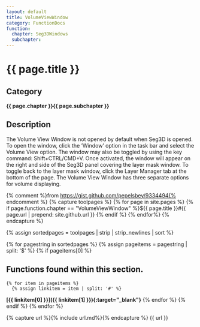 ```yaml
---
layout: default
title: VolumeViewWindow
category: FunctionDocs 
function: 
  chapter: Seg3DWindows
  subchapter: 
---
```


# {{ page.title }} 

## Category

**{{ page.chapter }}{{ page.subchapter }}**

## Description

The Volume View Window is not opened by default when Seg3D is opened. To open the window, click the ’Window’ option in the task bar and select the Volume View option. The window may also be toggled by using the key command: Shift+CTRL/CMD+V. Once activated, the window will appear on the right and side of the Seg3D panel covering the layer mask window. To toggle back to the layer mask window, click the Layer Manager tab at the bottom of the page. The Volume View Window has three separate options for volume displaying.

{% comment %}from https://gist.github.com/pepelsbey/9334494{% endcomment %}
{% capture toolpages %}
  {% for page in site.pages %}
    {% if page.function.chapter == "VolumeViewWindow" %}${{ page.title }}#{{ page.url | prepend: site.github.url }}
    {% endif %}
  {% endfor%}
{% endcapture %}

{% assign sortedpages = toolpages | strip | strip_newlines | sort %}

{% for pagestring in sortedpages %}
  {% assign pageitems = pagestring | split: '$' %}
  {% if pageitems[0] %}
## Functions found within this section. 
    {% for item in pageitems %}
      {% assign linkitem = item | split: '#' %}
**[{{ linkitem[0] }}]({{ linkitem[1] }}){:target="_blank"}**
    {% endfor %}
  {% endif %}
{% endfor %}

{% capture url %}{% include url.md%}{% endcapture %}
{{ url }}

